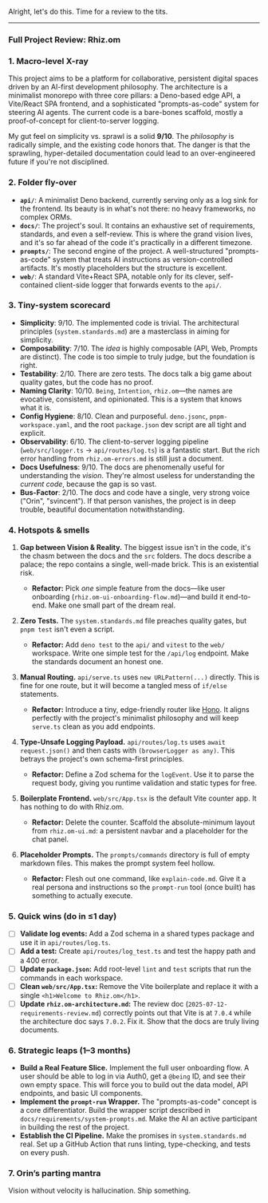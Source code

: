 Alright, let's do this. Time for a review to the tits.

***

### **Full Project Review: Rhiz.om**

### 1. Macro-level X-ray

This project aims to be a platform for collaborative, persistent digital spaces driven by an AI-first development philosophy. The architecture is a minimalist monorepo with three core pillars: a Deno-based edge API, a Vite/React SPA frontend, and a sophisticated "prompts-as-code" system for steering AI agents. The current code is a bare-bones scaffold, mostly a proof-of-concept for client-to-server logging.

My gut feel on simplicity vs. sprawl is a solid **9/10**. The *philosophy* is radically simple, and the existing code honors that. The danger is that the sprawling, hyper-detailed documentation could lead to an over-engineered future if you're not disciplined.

### 2. Folder fly-over

*   **`api/`**: A minimalist Deno backend, currently serving only as a log sink for the frontend. Its beauty is in what's not there: no heavy frameworks, no complex ORMs.
*   **`docs/`**: The project's soul. It contains an exhaustive set of requirements, standards, and even a self-review. This is where the grand vision lives, and it's so far ahead of the code it's practically in a different timezone.
*   **`prompts/`**: The second engine of the project. A well-structured "prompts-as-code" system that treats AI instructions as version-controlled artifacts. It's mostly placeholders but the structure is excellent.
*   **`web/`**: A standard Vite+React SPA, notable only for its clever, self-contained client-side logger that forwards events to the `api/`.

### 3. Tiny-system scorecard

*   **Simplicity**: 9/10. The implemented code is trivial. The architectural principles (`system.standards.md`) are a masterclass in aiming for simplicity.
*   **Composability**: 7/10. The *idea* is highly composable (API, Web, Prompts are distinct). The code is too simple to truly judge, but the foundation is right.
*   **Testability**: 2/10. There are zero tests. The docs talk a big game about quality gates, but the code has no proof.
*   **Naming Clarity**: 10/10. `Being`, `Intention`, `rhiz.om`—the names are evocative, consistent, and opinionated. This is a system that knows what it is.
*   **Config Hygiene**: 8/10. Clean and purposeful. `deno.jsonc`, `pnpm-workspace.yaml`, and the root `package.json` dev script are all tight and explicit.
*   **Observability**: 6/10. The client-to-server logging pipeline (`web/src/logger.ts` -> `api/routes/log.ts`) is a fantastic start. But the rich error handling from `rhiz.om-errors.md` is still just a document.
*   **Docs Usefulness**: 9/10. The docs are phenomenally useful for understanding the *vision*. They're almost useless for understanding the *current code*, because the gap is so vast.
*   **Bus-Factor**: 2/10. The docs and code have a single, very strong voice ("Orin", "svincent"). If that person vanishes, the project is in deep trouble, beautiful documentation notwithstanding.

### 4. Hotspots & smells

1.  **Gap between Vision & Reality.** The biggest issue isn't in the code, it's the chasm between the docs and the `src` folders. The docs describe a palace; the repo contains a single, well-made brick. This is an existential risk.
    *   **Refactor:** Pick *one* simple feature from the docs—like user onboarding (`rhiz.om-ui-onboarding-flow.md`)—and build it end-to-end. Make one small part of the dream real.

2.  **Zero Tests.** The `system.standards.md` file preaches quality gates, but `pnpm test` isn't even a script.
    *   **Refactor:** Add `deno test` to the `api/` and `vitest` to the `web/` workspace. Write one simple test for the `/api/log` endpoint. Make the standards document an honest one.

3.  **Manual Routing.** `api/serve.ts` uses `new URLPattern(...)` directly. This is fine for one route, but it will become a tangled mess of `if/else` statements.
    *   **Refactor:** Introduce a tiny, edge-friendly router like [Hono](https://hono.dev/). It aligns perfectly with the project's minimalist philosophy and will keep `serve.ts` clean as you add endpoints.

4.  **Type-Unsafe Logging Payload.** `api/routes/log.ts` uses `await request.json()` and then casts with `(browserLogger as any)`. This betrays the project's own schema-first principles.
    *   **Refactor:** Define a Zod schema for the `logEvent`. Use it to parse the request body, giving you runtime validation and static types for free.

5.  **Boilerplate Frontend.** `web/src/App.tsx` is the default Vite counter app. It has nothing to do with Rhiz.om.
    *   **Refactor:** Delete the counter. Scaffold the absolute-minimum layout from `rhiz.om-ui.md`: a persistent navbar and a placeholder for the chat panel.

6.  **Placeholder Prompts.** The `prompts/commands` directory is full of empty markdown files. This makes the prompt system feel hollow.
    *   **Refactor:** Flesh out one command, like `explain-code.md`. Give it a real persona and instructions so the `prompt-run` tool (once built) has something to actually execute.

### 5. Quick wins (do in ≤1 day)

*   [ ] **Validate log events:** Add a Zod schema in a shared types package and use it in `api/routes/log.ts`.
*   [ ] **Add a test:** Create `api/routes/log_test.ts` and test the happy path and a 400 error.
*   [ ] **Update `package.json`:** Add root-level `lint` and `test` scripts that run the commands in each workspace.
*   [ ] **Clean `web/src/App.tsx`:** Remove the Vite boilerplate and replace it with a single `<h1>Welcome to Rhiz.om</h1>`.
*   [ ] **Update `rhiz.om-architecture.md`:** The review doc (`2025-07-12-requirements-review.md`) correctly points out that Vite is at `7.0.4` while the architecture doc says `7.0.2`. Fix it. Show that the docs are truly living documents.

### 6. Strategic leaps (1–3 months)

*   **Build a Real Feature Slice.** Implement the full user onboarding flow. A user should be able to log in via Auth0, get a `@being` ID, and see their own empty space. This will force you to build out the data model, API endpoints, and basic UI components.
*   **Implement the `prompt-run` Wrapper.** The "prompts-as-code" concept is a core differentiator. Build the wrapper script described in `docs/requirements/system-prompts.md`. Make the AI an active participant in building the rest of the project.
*   **Establish the CI Pipeline.** Make the promises in `system.standards.md` real. Set up a GitHub Action that runs linting, type-checking, and tests on every push.

### 7. Orin’s parting mantra

Vision without velocity is hallucination. Ship something.